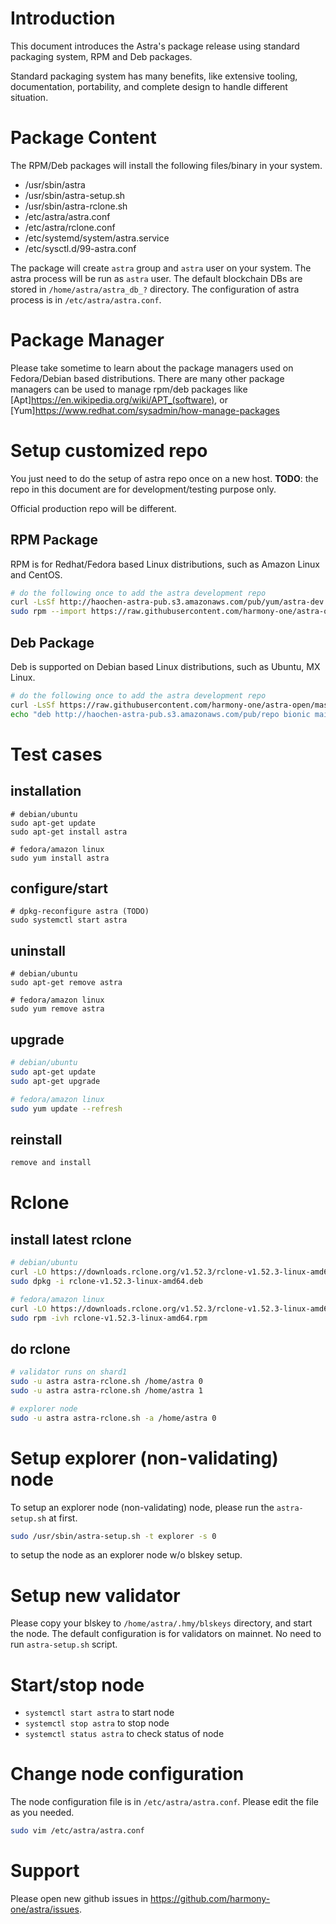 # Introduction
This document introduces the Astra's package release using standard packaging system, RPM and Deb packages.

Standard packaging system has many benefits, like extensive tooling, documentation, portability, and complete design to handle different situation.

# Package Content
The RPM/Deb packages will install the following files/binary in your system.
* /usr/sbin/astra
* /usr/sbin/astra-setup.sh
* /usr/sbin/astra-rclone.sh
* /etc/astra/astra.conf
* /etc/astra/rclone.conf
* /etc/systemd/system/astra.service
* /etc/sysctl.d/99-astra.conf

The package will create `astra` group and `astra` user on your system.
The astra process will be run as `astra` user.
The default blockchain DBs are stored in `/home/astra/astra_db_?` directory.
The configuration of astra process is in `/etc/astra/astra.conf`.

# Package Manager
Please take sometime to learn about the package managers used on Fedora/Debian based distributions.
There are many other package managers can be used to manage rpm/deb packages like [Apt]<https://en.wikipedia.org/wiki/APT_(software)>,
or [Yum]<https://www.redhat.com/sysadmin/how-manage-packages>

# Setup customized repo
You just need to do the setup of astra repo once on a new host.
**TODO**: the repo in this document are for development/testing purpose only.

Official production repo will be different.

## RPM Package
RPM is for Redhat/Fedora based Linux distributions, such as Amazon Linux and CentOS.

```bash
# do the following once to add the astra development repo
curl -LsSf http://haochen-astra-pub.s3.amazonaws.com/pub/yum/astra-dev.repo | sudo tee -a /etc/yum.repos.d/astra-dev.repo
sudo rpm --import https://raw.githubusercontent.com/harmony-one/astra-open/master/astra-release/astra-pub.key
```

## Deb Package
Deb is supported on Debian based Linux distributions, such as Ubuntu, MX Linux.

```bash
# do the following once to add the astra development repo
curl -LsSf https://raw.githubusercontent.com/harmony-one/astra-open/master/astra-release/astra-pub.key | sudo apt-key add
echo "deb http://haochen-astra-pub.s3.amazonaws.com/pub/repo bionic main" | sudo tee -a /etc/apt/sources.list

```

# Test cases
## installation
```
# debian/ubuntu
sudo apt-get update
sudo apt-get install astra

# fedora/amazon linux
sudo yum install astra
```
## configure/start
```
# dpkg-reconfigure astra (TODO)
sudo systemctl start astra
```

## uninstall
```
# debian/ubuntu
sudo apt-get remove astra

# fedora/amazon linux
sudo yum remove astra
```

## upgrade
```bash
# debian/ubuntu
sudo apt-get update
sudo apt-get upgrade

# fedora/amazon linux
sudo yum update --refresh
```

## reinstall
```bash
remove and install
```

# Rclone
## install latest rclone
```bash
# debian/ubuntu
curl -LO https://downloads.rclone.org/v1.52.3/rclone-v1.52.3-linux-amd64.deb
sudo dpkg -i rclone-v1.52.3-linux-amd64.deb

# fedora/amazon linux
curl -LO https://downloads.rclone.org/v1.52.3/rclone-v1.52.3-linux-amd64.rpm
sudo rpm -ivh rclone-v1.52.3-linux-amd64.rpm
```

## do rclone
```bash
# validator runs on shard1
sudo -u astra astra-rclone.sh /home/astra 0
sudo -u astra astra-rclone.sh /home/astra 1

# explorer node
sudo -u astra astra-rclone.sh -a /home/astra 0
```

# Setup explorer (non-validating) node
To setup an explorer node (non-validating) node, please run the `astra-setup.sh` at first.

```bash
sudo /usr/sbin/astra-setup.sh -t explorer -s 0
```
to setup the node as an explorer node w/o blskey setup.

# Setup new validator
Please copy your blskey to `/home/astra/.hmy/blskeys` directory, and start the node.
The default configuration is for validators on mainnet. No need to run `astra-setup.sh` script.

# Start/stop node
* `systemctl start astra` to start node
* `systemctl stop astra` to stop node
* `systemctl status astra` to check status of node

# Change node configuration
The node configuration file is in `/etc/astra/astra.conf`.  Please edit the file as you needed.
```bash
sudo vim /etc/astra/astra.conf
```

# Support
Please open new github issues in https://github.com/harmony-one/astra/issues.
